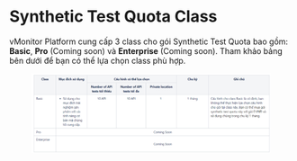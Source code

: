 # Synthetic Test Quota Class

vMonitor Platform cung cấp 3 class cho gói Synthetic Test Quota bao gồm: **Basic**, **Pro** (Coming soon) và **Enterprise** (Coming soon). Tham khảo bảng bên dưới để bạn có thể lựa chọn class phù hợp.

<figure><img src="../../../.gitbook/assets/image (29).png" alt=""><figcaption></figcaption></figure>
